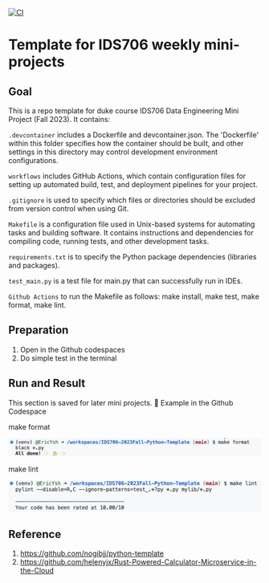 [![CI](https://github.com/nogibjj/python-template/actions/workflows/cicd.yml/badge.svg)](https://github.com/nogibjj/python-template/actions/workflows/cicd.yml)

# Template for IDS706 weekly mini-projects 

## Goal

This is a repo template for duke course IDS706 Data Engineering Mini Project (Fall 2023). It contains:

`.devcontainer` includes a Dockerfile and devcontainer.json. The 'Dockerfile' within this folder specifies how the container should be built, and other settings in this directory may control development environment configurations.

`workflows` includes GitHub Actions, which contain configuration files for setting up automated build, test, and deployment pipelines for your project.

`.gitignore` is used to specify which files or directories should be excluded from version control when using Git.

`Makefile` is a configuration file used in Unix-based systems for automating tasks and building software. It contains instructions and dependencies for compiling code, running tests, and other development tasks.

`requirements.txt` is to specify the Python package dependencies (libraries and packages).

`test_main.py` is a test file for main.py that can successfully run in IDEs.

`Github Actions` to run the Makefile as follows: make install, make test, make format, make lint.




## Preparation

1. Open in the Github codespaces
2. Do simple test in the terminal

## Run and Result

This section is saved for later mini projects.
🌰 Example in the Github Codespace 

make format

![Make Formate Img](image.png)


make lint

![Lint Test](image-1.png)

## Reference

1.  https://github.com/nogibjj/python-template
2.  https://github.com/helenyjx/Rust-Powered-Calculator-Microservice-in-the-Cloud

